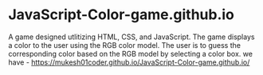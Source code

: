 # JavaScript-Color-game.github.io

A game designed utlitizing HTML, CSS, and JavaScript. The game displays a color to the user using the RGB color model. The user is to guess the corresponding color based on the RGB model by selecting a color box. we have - https://mukesh01coder.github.io/JavaScript-Color-game.github.io/
